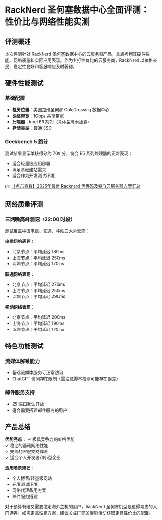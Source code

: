 # RackNerd 圣何塞数据中心全面评测：性价比与网络性能实测

## 评测概述

本次评测针对 RackNerd 圣何塞数据中心的云服务器产品，重点考察其硬件性能、网络质量和实际应用表现。作为主打性价比的云服务商，RackNerd 以价格亲民、稳定性良好和客服响应及时著称。

## 硬件性能测试

### 基础配置
- **机房位置**：美国加州圣何塞 ColoCrossing 数据中心
- **网络带宽**：1Gbps 共享带宽
- **处理器**：Intel E5 系列（具体型号未披露）
- **存储类型**：普通 SSD

### Geekbench 5 跑分
测试结果显示单核得分约 700 分，符合 E5 系列处理器的正常表现：
- 适合轻量级应用部署
- 满足基础建站需求
- 适合作为开发测试环境

👉 [【点击查看】2025年最新 Racknerd 优惠码及特价云服务器方案汇总](https://bit.ly/Rack_Nerd)

## 网络质量评测

### 三网晚高峰测速（22:00 时段）
测试覆盖中国电信、联通、移动三大运营商：

**电信网络表现**：
- 北京节点：平均延迟 180ms
- 上海节点：平均延迟 250ms
- 深圳节点：平均延迟 170ms

**联通网络表现**：
- 北京节点：平均延迟 270ms
- 上海节点：平均延迟 250ms
- 深圳节点：平均延迟 290ms

**移动网络表现**：
- 北京节点：平均延迟 200ms
- 上海节点：平均延迟 190ms
- 深圳节点：平均延迟 170ms

## 特色功能测试

### 流媒体解锁能力
- 基础流媒体服务可正常访问
- ChatGPT 访问存在限制（需注意脚本检测可能存在误差）

### 邮件服务支持
- 25 端口默认开放
- 适合需要搭建邮件服务的用户

## 产品总结

**优势亮点**：
✓ 极具竞争力的价格优势  
✓ 稳定的基础网络性能  
✓ 完善的客服支持体系  
✓ 适合个人开发者和小型企业  

**适用场景建议**：
- 个人博客/轻量级网站
- 开发测试环境
- 网络代理备用方案
- 邮件服务搭建

对于预算有限又需要稳定海外主机的用户，RackNerd 圣何塞机型是值得考虑的入门选择。如需更高性能方案，建议关注厂商的促销活动获取更具性价比的配置。